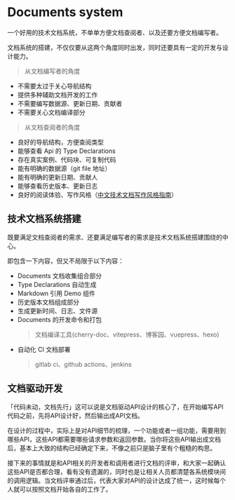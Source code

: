 # Documents system

一个好用的技术文档系统，不单单方便文档查阅者、以及还要方便文档编写者。

文档系统的搭建，不仅仅要从这两个角度同时出发，同时还要具有一定的开发与设计能力。

> 从文档编写者的角度

- 不需要太过于关心导航结构
- 提供多种辅助文档开发的工作
- 不需要编写数据源、更新日期、贡献者
- 不需要关心文档编译部分

> 从文档查阅者的角度

- 良好的导航结构，方便查阅类型
- 能够查看 Api 的 Type Declarations
- 存在真实案例、代码块、可复制代码
- 能有明确的数据源（git file 地址）
- 能有明确的更新日期、贡献人
- 能够查看历史版本、更新日志
- 良好的阅读体验、写作风格（[中文技术文档写作风格指南](https://zh-style-guide.readthedocs.io/zh_CN/latest/%E8%AF%AD%E8%A8%80%E9%A3%8E%E6%A0%BC/%E7%AE%80%E6%B4%81%E6%B8%85%E6%99%B0.html)）

## 技术文档系统搭建

既要满足文档查阅者的需求、还要满足编写者的需求是技术文档系统搭建围绕的中心。

即包含一下内容，但又不局限于以下内容：

- Documents 文档收集组合部分
- Type Declarations 自动生成
- Markdown 引用 Demo 组件
- 历史版本文档组成部分
- 生成更新时间、日志、文件源
- Documents 的开发命令和打包
  > 文档编译工具(cherry-doc、vitepress、博客园、vuepress、hexo)
- 自动化 CI 文档部署
  > gitlab ci、github actions、jenkins

## 文档驱动开发

「代码未动，文档先行」这可以说是文档驱动API设计的核心了，在开始编写API代码之前，先将API设计好，然后输出成API文档。

在设计的过程中，实际上是对API细节的梳理，一个功能或者一组功能，需要用到哪些API，这些API都需要哪些请求参数和返回参数。当你将这些API输出成文档后，基本上大致的结构已经确定下来，不像之前只是脑子里有个粗糙的构思。

接下来的事情就是和API相关的开发者和调用者进行文档的评审，和大家一起确认这些API是否都合理，看有没有遗漏的，同时也是让相关人员都清楚各系统模块间的调用逻辑。当文档评审通过后，代表大家对API的设计达成了统一，这时候每个人就可以按照文档开始各自的工作了。
